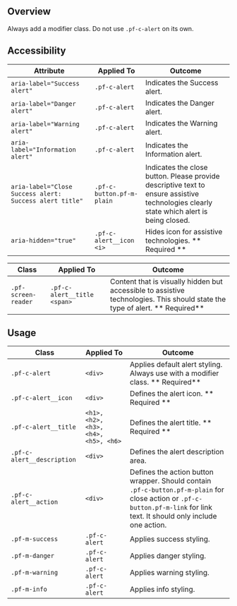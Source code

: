 ## Overview

Always add a modifier class. Do not use `.pf-c-alert` on its own.

## Accessibility

<div class="table-wrapper">

| Attribute | Applied To | Outcome |
| -- | -- | -- |
| `aria-label="Success alert"` | `.pf-c-alert` |  Indicates the Success alert. |
| `aria-label="Danger alert"` | `.pf-c-alert` |  Indicates the Danger alert. |
| `aria-label="Warning alert"` | `.pf-c-alert` |  Indicates the Warning alert. |
| `aria-label="Information alert"` | `.pf-c-alert` |  Indicates the Information alert. |
| `aria-label="Close Success alert: Success alert title"` | `.pf-c-button.pf-m-plain` | Indicates the close button. Please provide descriptive text to ensure assistive technologies clearly state which alert is being closed.|
| `aria-hidden="true"` | `.pf-c-alert__icon <i>` |  Hides icon for assistive technologies. ** Required **|

</div>
<div class="table-wrapper">

| Class | Applied To | Outcome |
| -- | -- | -- |
| `.pf-screen-reader` | `.pf-c-alert__title <span>` | Content that is visually hidden but accessible to assistive technologies. This should state the type of alert.  ** Required**|

</div>

<div class="table-wrapper">

## Usage

| Class | Applied To | Outcome |
| -- | -- | -- |
| `.pf-c-alert` | `<div>` |  Applies default alert styling. Always use with a modifier class. ** Required**|
| `.pf-c-alert__icon` | `<div>` |  	Defines the alert icon. ** Required **|
| `.pf-c-alert__title` | `<h1>, <h2>, <h3>, <h4>, <h5>, <h6>` |  Defines the alert title. ** Required **|
| `.pf-c-alert__description` | `<div>` |  Defines the alert description area. |
| `.pf-c-alert__action` | `<div>` |  Defines the action button wrapper. Should contain `.pf-c-button.pf-m-plain` for close action or `.pf-c-button.pf-m-link` for link text. It should only include one action. |
| `.pf-m-success` | `.pf-c-alert` |  Applies success styling. |
| `.pf-m-danger` | `.pf-c-alert` |  Applies danger styling. |
| `.pf-m-warning` | `.pf-c-alert` |  Applies warning styling. |
| `.pf-m-info` | `.pf-c-alert` |  Applies info styling. |

</div>